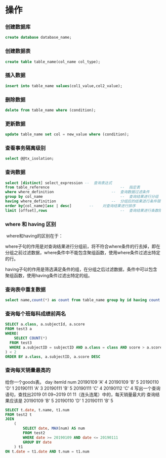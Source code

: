 # 操作

### 创建数据库

```sql
create database database_name;
```

### 创建数据表

```sql
create table table_name(col_name col_type);
```

### 插入数据

```sql
insert into table_name values(col1_value,col2_value);
```

### 删除数据

```sql
delete from table_name where (condition);
```

### 更新数据

```sql
update table_name set col = new_value where (condition);
```

### 查看事务隔离级别

```sql
select @@tx_isolation;
```

### 查询数据

```sql
select [distinct] select_expression --	查询表达式
from table_reference 								--	指定表
where where_definition 							--	查询数据过滤条件
group by col_name 									--	查询结果进行分组
having where_definition							--	分组后的结果进行条件限制
order by{col_name}[asc | desc]		  --	对查询结果进行排序
limit [offset],rows									--	查询结果进行条数限制
```

### where 和 having 区别

​		where和having的区别在于：

​		where子句的作用是对查询结果进行分组前，将不符合where条件的行去掉，即在分组之前过滤数据，where条件中不能包含聚组函数，使用where条件过滤出特定的行。

​		having子句的作用是筛选满足条件的组，在分组之后过滤数据，条件中可以包含聚组函数，使用having条件过滤出特定的组。

### 查询表中重复数据

```sql
select name,count(*) as count from table_name group by id having count > 1
```

### 查询每个班每科成绩前两名

```sql
SELECT a.class, a.subjectId, a.score
FROM test3 a
WHERE(
	SELECT COUNT(*)
  FROM test3
  WHERE a.subjectID = subjectID AND a.class = class AND score > a.score
) < 2
ORDER BY a.class, a.subjectID, a.score DESC
```

### 查询每天销量最高的

给你一个goods表。
 day     			itemId   num
 20190109 		 'A'     4
 20190109 		 'B'     5
 20190110  		'D'     1
 20190111 		 'A'     3
 20190111 		 'B'     5
 20190111 		 'C'     4
 20190112  		'C'     4
 写出一个查询语句，查找出2019 01 09~2019 01 11（连头连尾）中的，每天销量最大的
 查询结果应该是
 20190109  'B'     5
 20190110  'D'     1
 20190111  'B'     5

```sql
SELECT t.date, t.name, t1.num
FROM test2 t 
JOIN
	(
		SELECT date, MAX(num) AS num
		FROM test2
		WHERE date >= 20190109 AND date <= 20190111
		GROUP BY date
	) t1
ON t.date = t1.date AND t.num = t1.num
```

